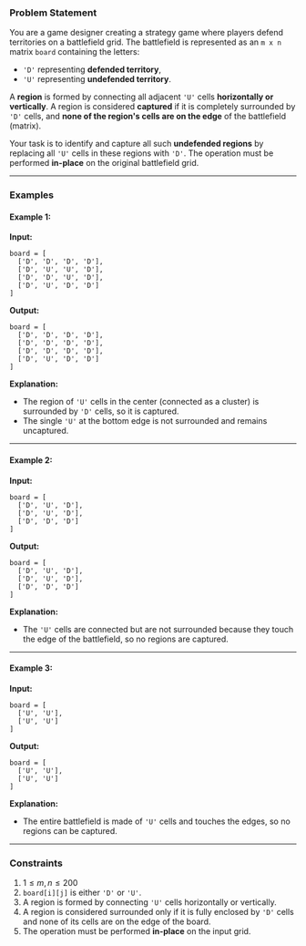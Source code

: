### **Problem Statement**

You are a game designer creating a strategy game where players defend territories on a battlefield grid. The battlefield is represented as an `m x n` matrix `board` containing the letters:

- `'D'` representing **defended territory**,
- `'U'` representing **undefended territory**.

A **region** is formed by connecting all adjacent `'U'` cells **horizontally or vertically**. A region is considered **captured** if it is completely surrounded by `'D'` cells, and **none of the region's cells are on the edge** of the battlefield (matrix).

Your task is to identify and capture all such **undefended regions** by replacing all `'U'` cells in these regions with `'D'`. The operation must be performed **in-place** on the original battlefield grid.

---

### **Examples**

#### Example 1:

**Input:**

```plaintext
board = [
  ['D', 'D', 'D', 'D'],
  ['D', 'U', 'U', 'D'],
  ['D', 'D', 'U', 'D'],
  ['D', 'U', 'D', 'D']
]
```

**Output:**

```plaintext
board = [
  ['D', 'D', 'D', 'D'],
  ['D', 'D', 'D', 'D'],
  ['D', 'D', 'D', 'D'],
  ['D', 'U', 'D', 'D']
]
```

**Explanation:**

- The region of `'U'` cells in the center (connected as a cluster) is surrounded by `'D'` cells, so it is captured.
- The single `'U'` at the bottom edge is not surrounded and remains uncaptured.

---

#### Example 2:

**Input:**

```plaintext
board = [
  ['D', 'U', 'D'],
  ['D', 'U', 'D'],
  ['D', 'D', 'D']
]
```

**Output:**

```plaintext
board = [
  ['D', 'U', 'D'],
  ['D', 'U', 'D'],
  ['D', 'D', 'D']
]
```

**Explanation:**

- The `'U'` cells are connected but are not surrounded because they touch the edge of the battlefield, so no regions are captured.

---

#### Example 3:

**Input:**

```plaintext
board = [
  ['U', 'U'],
  ['U', 'U']
]
```

**Output:**

```plaintext
board = [
  ['U', 'U'],
  ['U', 'U']
]
```

**Explanation:**

- The entire battlefield is made of `'U'` cells and touches the edges, so no regions can be captured.

---

### **Constraints**

1. $1 \leq m, n \leq 200$
2. `board[i][j]` is either `'D'` or `'U'`.
3. A region is formed by connecting `'U'` cells horizontally or vertically.
4. A region is considered surrounded only if it is fully enclosed by `'D'` cells and none of its cells are on the edge of the board.
5. The operation must be performed **in-place** on the input grid.